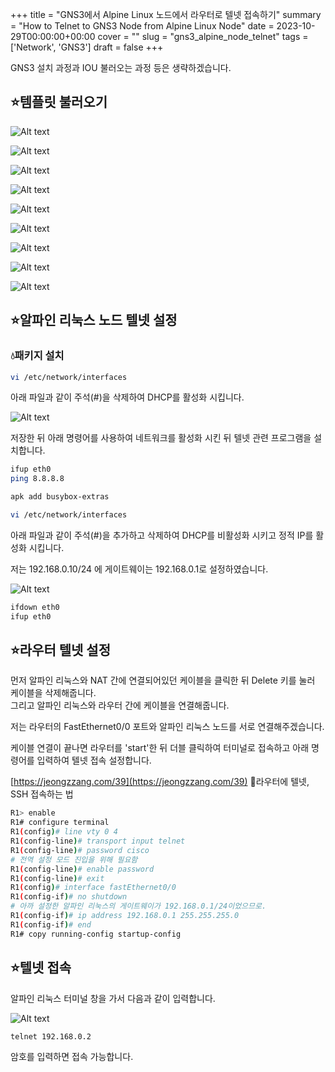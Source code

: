 +++
title = "GNS3에서 Alpine Linux 노드에서 라우터로 텔넷 접속하기"
summary = "How to Telnet to GNS3 Node from Alpine Linux Node"
date = 2023-10-29T00:00:00+00:00
cover = ""
slug = "gns3_alpine_node_telnet"
tags = ['Network', 'GNS3']
draft = false
+++

GNS3 설치 과정과 IOU 불러오는 과정 등은 생략하겠습니다.

## ⭐템플릿 불러오기

![Alt text](/../../images/2023/2023-10-29_1_gns3_alpine_node/1.png)  

![Alt text](/../../images/2023/2023-10-29_1_gns3_alpine_node/2.png)  

![Alt text](/../../images/2023/2023-10-29_1_gns3_alpine_node/3.png)  

![Alt text](/../../images/2023/2023-10-29_1_gns3_alpine_node/4.png)  

![Alt text](/../../images/2023/2023-10-29_1_gns3_alpine_node/5.png)  

![Alt text](/../../images/2023/2023-10-29_1_gns3_alpine_node/6.png)  

![Alt text](/../../images/2023/2023-10-29_1_gns3_alpine_node/7.png)  

![Alt text](/../../images/2023/2023-10-29_1_gns3_alpine_node/8.png)  

![Alt text](/../../images/2023/2023-10-29_1_gns3_alpine_node/9.png)  

## ⭐알파인 리눅스 노드 텔넷 설정

### 💧패키지 설치

```bash
vi /etc/network/interfaces
```

아래 파일과 같이 주석(#)을 삭제하여 DHCP를 활성화 시킵니다.

![Alt text](/../../images/2023/2023-10-29_1_gns3_alpine_node/10.png)  

저장한 뒤 아래 명령어를 사용하여 네트워크를 활성화 시킨 뒤 텔넷 관련 프로그램을 설치합니다.

```bash
ifup eth0
ping 8.8.8.8

apk add busybox-extras

vi /etc/network/interfaces
```

아래 파일과 같이 주석(#)을 추가하고 삭제하여 DHCP를 비활성화 시키고 정적 IP를 활성화 시킵니다.

저는 192.168.0.10/24 에 게이트웨이는 192.168.0.1로 설정하였습니다.

![Alt text](/../../images/2023/2023-10-29_1_gns3_alpine_node/11.png)  

```bash
ifdown eth0
ifup eth0
```

## ⭐라우터 텔넷 설정

먼저 알파인 리눅스와 NAT 간에 연결되어있던 케이블을 클릭한 뒤 Delete 키를 눌러 케이블을 삭제해줍니다.  
그리고 알파인 리눅스와 라우터 간에 케이블을 연결해줍니다.

저는 라우터의 FastEthernet0/0 포트와 알파인 리눅스 노드를 서로 연결해주겠습니다.

케이블 연결이 끝나면 라우터를 'start'한 뒤 더블 클릭하여 터미널로 접속하고 아래 명령어를 입력하여 텔넷 접속 설정합니다.

[https://jeongzzang.com/39](https://jeongzzang.com/39) 
🔼라우터에 텔넷, SSH 접속하는 법

```bash
R1> enable
R1# configure terminal
R1(config)# line vty 0 4
R1(config-line)# transport input telnet
R1(config-line)# password cisco
# 전역 설정 모드 진입을 위해 필요함
R1(config-line)# enable password
R1(config-line)# exit
R1(config)# interface fastEthernet0/0
R1(config-if)# no shutdown
# 아까 설정한 알파인 리눅스의 게이트웨이가 192.168.0.1/24이었으므로.
R1(config-if)# ip address 192.168.0.1 255.255.255.0
R1(config-if)# end
R1# copy running-config startup-config
```

## ⭐텔넷 접속

알파인 리눅스 터미널 창을 가서 다음과 같이 입력합니다.

![Alt text](/../../images/2023/2023-10-29_1_gns3_alpine_node/12.png)  

```bash
telnet 192.168.0.2
```

암호를 입력하면 접속 가능합니다.
